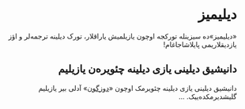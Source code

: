 <div dir="rtl">

# دیلیمیز
  
«دیلیمیز»ده سیزینله تورکجه اوچون یازیلمیش یاراقلار، تورک دیلینه ترجمه‌لر و اؤز یازدیقلاریمی پایلاشاجاغام!
  
## دانیشیق دیلینی یازی دیلینه چئویره‌ن یازیلیم
دانیشیق دیلینی یازی دیلینه چئویرمک اوچون  «[دوزگون](https://dilimiz.github.io/duzgun/)» آدلی بیر یازیلیم گلیشدیرمکده‌ییک. ...

</div>
